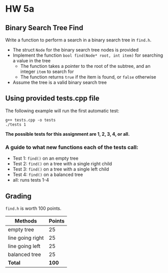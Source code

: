 # HW 5a

## Binary Search Tree Find

Write a function to perform a search in a binary search tree in `find.h`.

- The struct `Node` for the binary search tree nodes is provided
- Implement the function `bool find(Node* root, int item)` for searching a value in the tree
  - The function takes a pointer to the root of the subtree, and an integer `item` to search for
  - The function returns `true` if the item is found, or `false` otherwise
- Assume the tree is a valid binary search tree


## Using provided tests.cpp file

The following example will run the first automatic test:
```
g++ tests.cpp -o tests
./tests 1
```
**The possible tests for this assignment are 1, 2, 3, 4, or all.**

### A guide to what new functions each of the tests call:
* Test 1: `find()` on an empty tree
* Test 2: `find()` on a tree with a single right child
* Test 3: `find()` on a tree with a single left child
* Test 4: `find()` on a balanced tree
* all: runs tests 1-4

## Grading

`find.h` is worth 100 points.

| Methods          | Points   |
|------------------|----------|
| empty tree       | 25       |
| line going right | 25       |
| line going left  | 25       |
| balanced tree    | 25       |
| **Total**        | **100**  |
